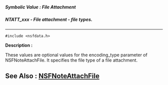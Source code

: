 ##### Symbolic Value : File Attachment
##### NTATT_xxx - File attachment - file types.
---
```
#include <nsfdata.h>
```
**Description :**

These values are optional values for the encoding_type parameter of 
NSFNoteAttachFile.  It specifies the file type of a file attachment.  

**See Also :**
[NSFNoteAttachFile](/domino-c-api-docs/reference/Func/NSFNoteAttachFile)
---

